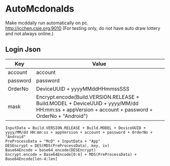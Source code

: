 # AutoMcdonalds  
Make mcddaily run automatically on pc.   
http://jcchen.csie.org:9010 (For testing only, do not have auto draw lottery and not always online.)

## Login Json  
Key        | Value
-----------|-------------------------
account    | account  
password   | password
OrderNo    | DeviceUUID + yyyyMMddHHmmssSSS  
mask       | Encrypt.encode(Build.VERSION.RELEASE + Build.MODEL + DeviceUUID + yyyy/MM/dd HH:mm:ss + appVersion + account + password + OrderNo + "Android")

``` 
InputData = Build.VERSION.RELEASE + Build.MODEL + DeviceUUID + yyyy/MM/dd HH:mm:ss + appVersion + account + password + OrderNo + "Android"  
PreProcessData = "McD" + InputData + "App"  
DESEncrypt = DES(MD5(PreProcessData), key, iv)  
Base64Encode = base64_encode(DESEncrypt)  
Encrypt.encode = Base64Encode[0:4] + MD5(PreProcessData) + Base64Encode[len-4:len]  
``` 
